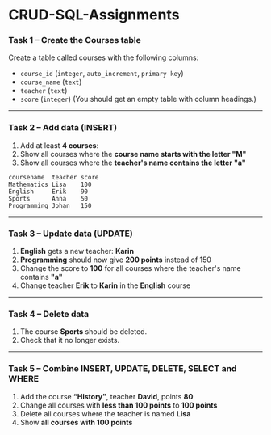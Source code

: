 # CRUD-SQL-Assignments
### Task 1 – Create the Courses table
Create a table called courses with the following columns:
* `course_id` (`integer`, `auto_increment`, `primary key`)
* `course_name` (`text`)
* `teacher` (`text`)
* `score` (`integer`)
(You should get an empty table with column headings.)

---

### Task 2 – Add data (INSERT)
1. Add at least **4 courses**:
2. Show all courses where the **course name starts with the letter "M"**
3. Show all courses where the **teacher's name contains the letter "a"**
```
coursename  teacher score
Mathematics Lisa    100
English     Erik    90
Sports      Anna    50
Programming Johan   150
```

---

### Task 3 – Update data (UPDATE)
1. **English** gets a new teacher: **Karin**
2. **Programming** should now give **200 points** instead of 150
3. Change the score to **100** for all courses where the teacher's name contains **"a"**
4. Change teacher **Erik** to **Karin** in the **English** course

---

### Task 4 – Delete data
1. The course **Sports** should be deleted.
2. Check that it no longer exists.

---

### Task 5 – Combine INSERT, UPDATE, DELETE, SELECT and WHERE
1. Add the course **“History”**, teacher **David**, points **80**
2. Change all courses with **less than 100 points** to **100 points**
3. Delete all courses where the teacher is named **Lisa**
4. Show **all courses with 100 points**